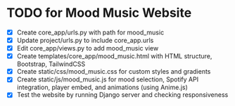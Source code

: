# TODO for Mood Music Website

- [x] Create core_app/urls.py with path for mood_music
- [x] Update project/urls.py to include core_app.urls
- [x] Edit core_app/views.py to add mood_music view
- [x] Create templates/core_app/mood_music.html with HTML structure, Bootstrap, TailwindCSS
- [x] Create static/css/mood_music.css for custom styles and gradients
- [x] Create static/js/mood_music.js for mood selection, Spotify API integration, player embed, and animations (using Anime.js)
- [x] Test the website by running Django server and checking responsiveness
